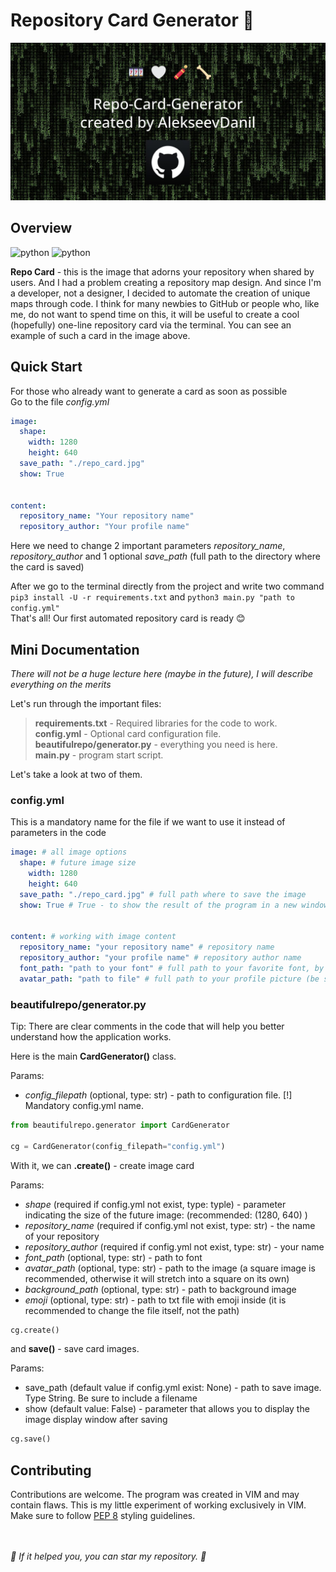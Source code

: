 # Repository Card Generator 🌠


![](beautifulrepo/assets/imgs/example.jpg)

## Overview
![python](https://img.shields.io/badge/3.8-python-blue?logo=python&logoColor=white)
![python](https://img.shields.io/badge/1.0.0-latest-dark)

**Repo Card** - this is the image that adorns your repository when shared by users. And I had a problem creating a repository map design. And since I'm a developer, not a designer, I decided to automate the creation of unique maps through code.
I think for many newbies to GitHub or people who, like me, do not want to spend time on this, it will be useful to create a cool (hopefully) one-line repository card via the terminal. You can see an example of such a card in the image above.

## Quick Start
For those who already want to generate a card as soon as possible\
Go to the file *config.yml*
```yml
image:
  shape:
    width: 1280
    height: 640
  save_path: "./repo_card.jpg"
  show: True


content:
  repository_name: "Your repository name"
  repository_author: "Your profile name"
```
Here we need to change 2 important parameters _repository_name_, _repository_author_ and 1 optional _save_path_ (full path to the directory where the card is saved)

After we go to the terminal directly from the project and write two command `pip3 install -U -r requirements.txt` and `python3 main.py "path to config.yml"`\
That's all! Our first automated repository card is ready 😊

## Mini Documentation
_There will not be a huge lecture here (maybe in the future), I will describe everything on the merits_

Let's run through the important files:
> **requirements.txt** - Required libraries for the code to work.\
> **config.yml** - Optional card configuration file.\
> **beautifulrepo/generator.py** - everything you need is here.\
> **main.py** - program start script.

Let's take a look at two of them.

### config.yml
This is a mandatory name for the file if we want to use it instead of parameters in the code
```yml
image: # all image options
  shape: # future image size
    width: 1280
    height: 640
  save_path: "./repo_card.jpg" # full path where to save the image
  show: True # True - to show the result of the program in a new window, False if not needed


content: # working with image content
  repository_name: "your repository name" # repository name
  repository_author: "your profile name" # repository author name
  font_path: "path to your font" # full path to your favorite font, by default OpenSans
  avatar_path: "path to file" # full path to your profile picture (be sure to make it square)
```
### beautifulrepo/generator.py

Tip: There are clear comments in the code that will help you better understand how the application works.

Here is the main **CardGenerator()** class.

Params:
- _config_filepath_ (optional, type: str) - path to configuration file. [!] Mandatory config.yml name.
```python
from beautifulrepo.generator import CardGenerator

cg = CardGenerator(config_filepath="config.yml")
```
With it, we can **.create()** - create image card

Params:
- _shape_ (required if config.yml not exist, type: typle) - parameter indicating the size of the future image: (recommended: (1280, 640) )
- _repository_name_ (required if config.yml not exist, type: str) - the name of your repository
- _repository_author_ (required if config.yml not exist, type: str) - your name
- _font_path_ (optional, type: str) - path to font
- _avatar_path_ (optional, type: str) - path to the image (a square image is recommended, otherwise it will stretch into a square on its own)
- _background_path_ (optional, type: str) - path to background image
- _emoji_ (optional, type: str) - path to txt file with emoji inside (it is recommended to change the file itself, not the path)
```python
cg.create()
```
and **save()** - save card images.

Params:
- save_path (default value if config.yml exist: None) - path to save image. Type String. Be sure to include a filename
- show (default value: False) - parameter that allows you to display the image display window after saving
```python
cg.save()
```
## Contributing
Contributions are welcome. The program was created in VIM and may contain flaws. This is my little experiment of working exclusively in VIM. Make sure to follow [PEP 8](https://peps.python.org/pep-0008/) styling guidelines.

\
\
*🌟 If it helped you, you can star my repository. 🤩*
